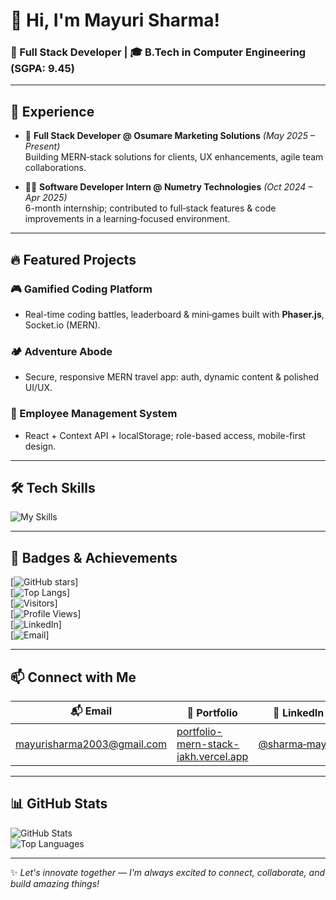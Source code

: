 # 👋 Hi, I'm Mayuri Sharma!

### 🚀 Full Stack Developer | 🎓 B.Tech in Computer Engineering (SGPA: 9.45)

---

## 💼 Experience

- 🏢 **Full Stack Developer @ Osumare Marketing Solutions** *(May 2025 – Present)*  
  Building MERN‑stack solutions for clients, UX enhancements, agile team collaborations.

- 🧑‍💻 **Software Developer Intern @ Numetry Technologies** *(Oct 2024 – Apr 2025)*  
  6-month internship; contributed to full‑stack features & code improvements in a learning‑focused environment.

---

## 🔥 Featured Projects

### 🎮 Gamified Coding Platform  
- Real-time coding battles, leaderboard & mini‑games built with **Phaser.js**, Socket.io (MERN).

### 🏕️ Adventure Abode  
- Secure, responsive MERN travel app: auth, dynamic content & polished UI/UX.

### 💼 Employee Management System  
- React + Context API + localStorage; role-based access, mobile-first design.

---

## 🛠️ Tech Skills  

![My Skills](https://skillicons.dev/icons?i=js,react,nodejs,mongodb,html,css,java,git)

---

## 🏅 Badges & Achievements  

[![GitHub stars](https://img.shields.io/github/stars/Smayuraa?style=for-the-badge&logo=github)]  
[![Top Langs](https://img.shields.io/github/languages/top/Smayuraa?style=for-the-badge)]  
[![Visitors](https://visitor-badge.laobi.icu/badge?page_id=Smayuraa.Smayuraa&style=for-the-badge)]  
[![Profile Views](https://badges.pufler.dev/github/profile/views/Smayuraa?style=for-the-badge)]  
[![LinkedIn](https://img.shields.io/badge/LinkedIn-ME0EAA?style=for-the-badge&logo=linkedin)]  
[![Email](https://img.shields.io/badge/Email-D14836?style=for-the-badge&logo=gmail&logoColor=white)]

---

## 📫 Connect with Me  

| 📬 Email | 🔗 Portfolio | 👥 LinkedIn | 💻 GitHub |
|---------|-------------|------------|----------|
| [mayurisharma2003@gmail.com](mailto:mayurisharma2003@gmail.com) | [portfolio-mern-stack-iakh.vercel.app](https://portfolio-mern-stack-iakh.vercel.app/) | [@sharma‑mayuri](https://www.linkedin.com/in/sharma-mayuri) | [@Smayuraa](https://github.com/Smayuraa) |

---

## 📊 GitHub Stats  

![GitHub Stats](https://github-readme-stats.vercel.app/api?username=Smayuraa&show_icons=true&theme=radical)  
![Top Languages](https://github-readme-stats.vercel.app/api/top-langs/?username=Smayuraa&layout=compact&theme=radical)

---

✨ _Let's innovate together — I'm always excited to connect, collaborate, and build amazing things!_  
